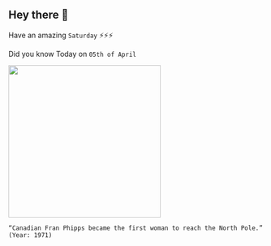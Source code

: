 ## Hey there 👋
Have an amazing `Saturday` ⚡⚡⚡

Did you know Today on `05th of April`
 
 [<img src="https://pbs.twimg.com/media/D3aLhHOXsAAG1nn.jpg" width="300" />](https://en.wikipedia.org/wiki/Frances_Phipps) 
 ```
“Canadian Fran Phipps became the first woman to reach the North Pole.” (Year: 1971)
```
